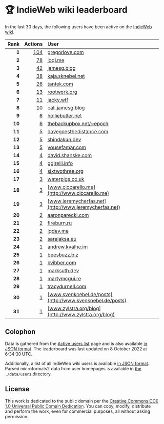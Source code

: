 # 🏆 IndieWeb wiki leaderboard

In the last 30 days, the following users have been active on the [IndieWeb wiki](https://indieweb.org).

| Rank | Actions | User |
|-----:|--------:|:-----|
| **1** | [104](https://indieweb.org/Special:Contributions/Gregorlove.com) | [gregorlove.com](http://gregorlove.com) |
| **2** | [78](https://indieweb.org/Special:Contributions/Loqi.me) | [loqi.me](http://loqi.me) |
| **3** | [42](https://indieweb.org/Special:Contributions/Jamesg.blog) | [jamesg.blog](http://jamesg.blog) |
| **4** | [38](https://indieweb.org/Special:Contributions/Kaja.sknebel.net) | [kaja.sknebel.net](http://kaja.sknebel.net) |
| **5** | [26](https://indieweb.org/Special:Contributions/Tantek.com) | [tantek.com](http://tantek.com) |
| **6** | [13](https://indieweb.org/Special:Contributions/Rootwork.org) | [rootwork.org](http://rootwork.org) |
| **7** | [11](https://indieweb.org/Special:Contributions/Jacky.wtf) | [jacky.wtf](http://jacky.wtf) |
| **8** | [10](https://indieweb.org/Special:Contributions/Cali.jamesg.blog) | [cali.jamesg.blog](http://cali.jamesg.blog) |
| **9** | [6](https://indieweb.org/Special:Contributions/Holliebutler.net) | [holliebutler.net](http://holliebutler.net) |
| **10** | [6](https://indieweb.org/Special:Contributions/Thebackupbox.net_~epoch) | [thebackupbox.net/~epoch](http://thebackupbox.net/~epoch) |
| **11** | [5](https://indieweb.org/Special:Contributions/Davegoesthedistance.com) | [davegoesthedistance.com](http://davegoesthedistance.com) |
| **12** | [5](https://indieweb.org/Special:Contributions/Shindakun.dev) | [shindakun.dev](http://shindakun.dev) |
| **13** | [5](https://indieweb.org/Special:Contributions/Yousefamar.com) | [yousefamar.com](http://yousefamar.com) |
| **14** | [4](https://indieweb.org/Special:Contributions/David.shanske.com) | [david.shanske.com](http://david.shanske.com) |
| **15** | [4](https://indieweb.org/Special:Contributions/Ggirelli.info) | [ggirelli.info](http://ggirelli.info) |
| **16** | [4](https://indieweb.org/Special:Contributions/Sixtwothree.org) | [sixtwothree.org](http://sixtwothree.org) |
| **17** | [3](https://indieweb.org/Special:Contributions/Waterpigs.co.uk) | [waterpigs.co.uk](http://waterpigs.co.uk) |
| **18** | [3](https://indieweb.org/Special:Contributions/Www.ciccarello.me) | [www.ciccarello.me](http://www.ciccarello.me) |
| **19** | [3](https://indieweb.org/Special:Contributions/Www.jeremycherfas.net) | [www.jeremycherfas.net](http://www.jeremycherfas.net) |
| **20** | [2](https://indieweb.org/Special:Contributions/Aaronparecki.com) | [aaronparecki.com](http://aaronparecki.com) |
| **21** | [2](https://indieweb.org/Special:Contributions/Fireburn.ru) | [fireburn.ru](http://fireburn.ru) |
| **22** | [2](https://indieweb.org/Special:Contributions/Lqdev.me) | [lqdev.me](http://lqdev.me) |
| **23** | [2](https://indieweb.org/Special:Contributions/Sarajaksa.eu) | [sarajaksa.eu](http://sarajaksa.eu) |
| **24** | [1](https://indieweb.org/Special:Contributions/Andrew.kvalhe.im) | [andrew.kvalhe.im](http://andrew.kvalhe.im) |
| **25** | [1](https://indieweb.org/Special:Contributions/Beesbuzz.biz) | [beesbuzz.biz](http://beesbuzz.biz) |
| **26** | [1](https://indieweb.org/Special:Contributions/Kvibber.com) | [kvibber.com](http://kvibber.com) |
| **27** | [1](https://indieweb.org/Special:Contributions/Marksuth.dev) | [marksuth.dev](http://marksuth.dev) |
| **28** | [1](https://indieweb.org/Special:Contributions/Martymcgui.re) | [martymcgui.re](http://martymcgui.re) |
| **29** | [1](https://indieweb.org/Special:Contributions/Tracydurnell.com) | [tracydurnell.com](http://tracydurnell.com) |
| **30** | [1](https://indieweb.org/Special:Contributions/Www.svenknebel.de_posts) | [www.svenknebel.de/posts](http://www.svenknebel.de/posts) |
| **31** | [1](https://indieweb.org/Special:Contributions/Www.zylstra.org_blog) | [www.zylstra.org/blog](http://www.zylstra.org/blog) |


## Colophon

Data is gathered from the [Active users list](https://indieweb.org/Special:ActiveUsers) page and is also available [in JSON format](https://github.com/jgarber623/indieweb-wiki-leaderboard/blob/main/data/leaderboard.json). The leaderboard was last updated on 8 October 2022 at 6:34:30 UTC.

Additionally, a list of all IndieWeb wiki users is available [in JSON format](https://github.com/jgarber623/indieweb-wiki-leaderboard/blob/main/data/users.json). Parsed microformats2 data from user homepages is available in [the `./data/users` directory](https://github.com/jgarber623/indieweb-wiki-leaderboard/blob/main/data/users).

## License

This work is dedicated to the public domain per the [Creative Commons CC0 1.0 Universal Public Domain Dedication](https://creativecommons.org/publicdomain/zero/1.0/). You can copy, modify, distribute and perform the work, even for commercial purposes, all without asking permission.
